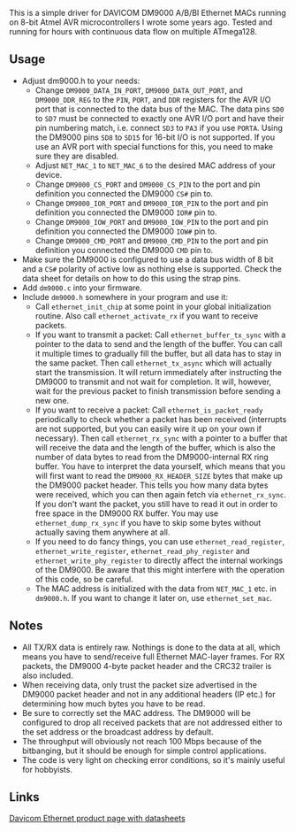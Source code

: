 This is a simple driver for DAVICOM DM9000 A/B/BI Ethernet MACs running on
8-bit Atmel AVR microcontrollers I wrote some years ago. Tested and running
for hours with continuous data flow on multiple ATmega128.

Usage
-----
* Adjust dm9000.h to your needs:
  * Change `DM9000_DATA_IN_PORT`, `DM9000_DATA_OUT_PORT`, and `DM9000_DDR_REG` to 
    the `PIN`, `PORT`, and `DDR` registers for the AVR I/O port that is connected
    to the data bus of the MAC. The data pins `SD0` to `SD7` must be connected to
    exactly one AVR I/O port and have their pin numbering match, i.e. connect `SD3`
    to `PA3` if you use `PORTA`. Using the DM9000 pins `SD8` to `SD15` for 16-bit
    I/O is not supported. If you use an AVR port with special functions for this,
    you need to make sure they are disabled.
  * Adjust `NET_MAC_1` to `NET_MAC_6` to the desired MAC address of your device.
  * Change `DM9000_CS_PORT` and `DM9000_CS_PIN` to the port and pin definition
    you connected the DM9000 `CS#` pin to.
  * Change `DM9000_IOR_PORT` and `DM9000_IOR_PIN` to the port and pin definition
    you connected the DM9000 `IOR#` pin to.
  * Change `DM9000_IOW_PORT` and `DM9000_IOW_PIN` to the port and pin definition
    you connected the DM9000 `IOW#` pin to.
  * Change `DM9000_CMD_PORT` and `DM9000_CMD_PIN` to the port and pin definition
    you connected the DM9000 `CMD` pin to.
* Make sure the DM9000 is configured to use a data bus width of 8 bit and a `CS#`
  polarity of active low as nothing else is supported. Check the data sheet for
  details on how to do this using the strap pins.
* Add `dm9000.c` into your firmware.
* Include `dm9000.h` somewhere in your program and use it:
  * Call `ethernet_init_chip` at some point in your global initialization routine.
    Also call `ethernet_activate_rx` if you want to receive packets.
  * If you want to transmit a packet: Call `ethernet_buffer_tx_sync` with a pointer
    to the data to send and the length of the buffer. You can call it multiple times
    to gradually fill the buffer, but all data has to stay in the same packet. Then
    call `ethernet_tx_async` which will actually start the transmission. It will
    return immediately after instructing the DM9000 to transmit and not wait for
    completion. It will, however, wait for the previous packet to finish transmission
    before sending a new one.
  * If you want to receive a packet: Call `ethernet_is_packet_ready` periodically
    to check whether a packet has been received (interrupts are not supported, but
    you can easily wire it up on your own if necessary).
    Then call `ethernet_rx_sync` with a pointer to a buffer that will receive the
    data and the length of the buffer, which is also the number of data bytes
    to read from the DM9000-internal RX ring buffer. You have to interpret the
    data yourself, which means that you will first want to read the `DM9000_RX_HEADER_SIZE`
    bytes that make up the DM9000 packet header. This tells you how many data bytes
    were received, which you can then again fetch via `ethernet_rx_sync`. If you
    don't want the packet, you still have to read it out in order to free space
    in the DM9000 RX buffer. You may use `ethernet_dump_rx_sync` if you have to
    skip some bytes without actually saving them anywhere at all.
  * If you need to do fancy things, you can use `ethernet_read_register`,
    `ethernet_write_register`, `ethernet_read_phy_register` and `ethernet_write_phy_register`
    to directly affect the internal workings of the DM9000. Be aware that this
    might interfere with the operation of this code, so be careful.
  * The MAC address is initialized with the data from `NET_MAC_1` etc. in `dm9000.h`.
    If you want to change it later on, use `ethernet_set_mac`.

Notes
-----
* All TX/RX data is entirely raw. Nothings is done to the data at all, which means
  you have to send/receive full Ethernet MAC-layer frames. For RX packets, the
  DM9000 4-byte packet header and the CRC32 trailer is also included.
* When receiving data, only trust the packet size advertised in the DM9000 packet
  header and not in any additional headers (IP etc.) for determining how much
  bytes you have to be read.
* Be sure to correctly set the MAC address. The DM9000 will be configured to drop
  all received packets that are not addressed either to the set address or the
  broadcast address by default.
* The throughput will obviously not reach 100 Mbps because of the bitbanging, but
  it should be enough for simple control applications.
* The code is very light on checking error conditions, so it's mainly useful for
  hobbyists.
  
Links
-----
[Davicom Ethernet product page with datasheets](http://www.davicom.tw/page1.aspx?no=143762)
